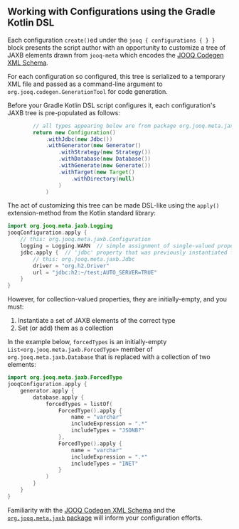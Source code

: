 ## Working with Configurations using the Gradle Kotlin DSL

Each configuration `create()`ed under the `jooq { configurations { } }` block presents the script author with an opportunity to customize a tree of JAXB elements drawn
from `jooq-meta` which encodes the [JOOQ Codegen XML Schema](https://www.jooq.org/xsd/jooq-codegen-3.18.0.xsd).

For each configuration so configured, this tree is serialized to a temporary XML file and passed as a command-line argument to `org.jooq.codegen.GenerationTool` for code
generation.

Before your Gradle Kotlin DSL script configures it, each configuration's JAXB tree is pre-populated as follows:

```groovy
        // all types appearing below are from package org.jooq.meta.jaxb
        return new Configuration()
            .withJdbc(new Jdbc())
            .withGenerator(new Generator()
                .withStrategy(new Strategy())
                .withDatabase(new Database())
                .withGenerate(new Generate())
                .withTarget(new Target()
                    .withDirectory(null)
                )
            )
```

The act of customizing this tree can be made DSL-like using the `apply()` extension-method from the Kotlin standard library:

```kotlin
import org.jooq.meta.jaxb.Logging
jooqConfiguration.apply {
    // this: org.jooq.meta.jaxb.Configuration
    logging = Logging.WARN  // simple assignment of single-valued property
    jdbc.apply {  // 'jdbc' property that was previously instantiated for you
        // this: org.jooq.meta.jaxb.Jdbc
        driver = "org.h2.Driver"
        url = "jdbc:h2:~/test;AUTO_SERVER=TRUE"
    }
}
```

However, for collection-valued properties, they are initially-empty, and you must:

1. Instantiate a set of JAXB elements of the correct type
2. Set (or add) them as a collection

In the example below, `forcedTypes` is an initially-empty `List<org.jooq.meta.jaxb.ForcedType>` member of `org.jooq.meta.jaxb.Database` that
is replaced with a collection of two elements:

```kotlin
import org.jooq.meta.jaxb.ForcedType
jooqConfiguration.apply {
    generator.apply {
        database.apply {
            forcedTypes = listOf(
                ForcedType().apply {
                    name = "varchar"
                    includeExpression = ".*"
                    includeTypes = "JSONB?"
                },
                ForcedType().apply {
                    name = "varchar"
                    includeExpression = ".*"
                    includeTypes = "INET"
                }
            )
        }
    }
}
```

Familiarity with the [JOOQ Codegen XML Schema](https://www.jooq.org/xsd/jooq-codegen-3.18.0.xsd) and
the [`org.jooq.meta.jaxb` package](https://github.com/jOOQ/jOOQ/tree/version-3.18.7/jOOQ-meta/src/main/java/org/jooq/meta/jaxb)
will inform your configuration efforts.

